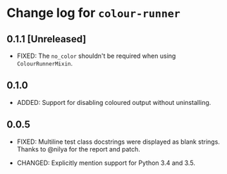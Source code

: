 # Change log for `colour-runner`

## 0.1.1 [Unreleased]

- FIXED: The `no_color` shouldn't be required when using `ColourRunnerMixin`.

## 0.1.0

- ADDED: Support for disabling coloured output without uninstalling.

## 0.0.5

- FIXED: Multiline test class docstrings were displayed as blank strings.
  Thanks to @nilya for the report and patch.

- CHANGED: Explicitly mention support for Python 3.4 and 3.5.
